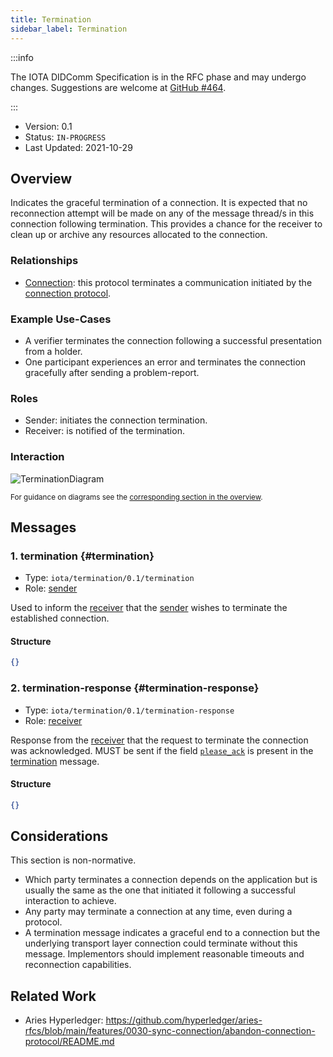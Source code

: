 ```yaml
---
title: Termination
sidebar_label: Termination
---
```


:::info

The IOTA DIDComm Specification is in the RFC phase and may undergo changes. Suggestions are welcome at [GitHub #464](https://github.com/iotaledger/identity.rs/discussions/464).

:::

- Version: 0.1
- Status: `IN-PROGRESS`
- Last Updated: 2021-10-29

## Overview

Indicates the graceful termination of a connection. It is expected that no reconnection attempt will be made on any of the message thread/s in this connection following termination. This provides a chance for the receiver to clean up or archive any resources allocated to the connection.

### Relationships

- [Connection](./connection): this protocol terminates a communication initiated by the [connection protocol](./connection).

### Example Use-Cases

- A verifier terminates the connection following a successful presentation from a holder.
- One participant experiences an error and terminates the connection gracefully after sending a problem-report.

### Roles

- Sender: initiates the connection termination.
- Receiver: is notified of the termination.

### Interaction

![TerminationDiagram](/img/didcomm/termination.drawio.svg)

<div style={{textAlign: 'center'}}>

<sub>For guidance on diagrams see the <a href="../overview#diagrams">corresponding section in the overview</a>.</sub>

</div>

## Messages

### 1. termination {#termination}

- Type: `iota/termination/0.1/termination`
- Role: [sender](#roles)

Used to inform the [receiver](#roles) that the [sender](#roles) wishes to terminate the established connection.

#### Structure

```json
{}
```

### 2. termination-response {#termination-response}

- Type: `iota/termination/0.1/termination-response`
- Role: [receiver](#roles)

Response from the [receiver](#roles) that the request to terminate the connection was acknowledged. MUST be sent if the field [`please_ack`](https://identity.foundation/didcomm-messaging/spec/#acks) is present in the [termination](#termination) message.

#### Structure

```json
{}
```

## Considerations

This section is non-normative.

- Which party terminates a connection depends on the application but is usually the same as the one that initiated it following a successful interaction to achieve.
- Any party may terminate a connection at any time, even during a protocol.
- A termination message indicates a graceful end to a connection but the underlying transport layer connection could terminate without this message. Implementors should implement reasonable timeouts and reconnection capabilities.

## Related Work

- Aries Hyperledger: https://github.com/hyperledger/aries-rfcs/blob/main/features/0030-sync-connection/abandon-connection-protocol/README.md
